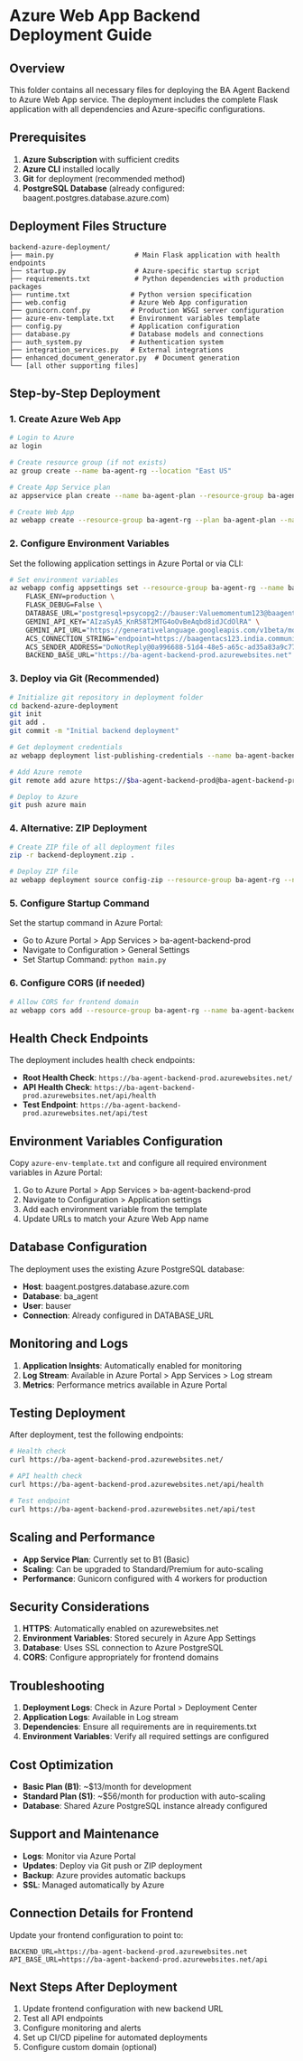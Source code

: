 # Azure Web App Backend Deployment Guide

## Overview
This folder contains all necessary files for deploying the BA Agent Backend to Azure Web App service. The deployment includes the complete Flask application with all dependencies and Azure-specific configurations.

## Prerequisites
1. **Azure Subscription** with sufficient credits
2. **Azure CLI** installed locally
3. **Git** for deployment (recommended method)
4. **PostgreSQL Database** (already configured: baagent.postgres.database.azure.com)

## Deployment Files Structure
```
backend-azure-deployment/
├── main.py                    # Main Flask application with health endpoints
├── startup.py                 # Azure-specific startup script
├── requirements.txt           # Python dependencies with production packages
├── runtime.txt               # Python version specification
├── web.config                # Azure Web App configuration
├── gunicorn.conf.py          # Production WSGI server configuration
├── azure-env-template.txt    # Environment variables template
├── config.py                 # Application configuration
├── database.py               # Database models and connections
├── auth_system.py            # Authentication system
├── integration_services.py   # External integrations
├── enhanced_document_generator.py  # Document generation
└── [all other supporting files]
```

## Step-by-Step Deployment

### 1. Create Azure Web App
```bash
# Login to Azure
az login

# Create resource group (if not exists)
az group create --name ba-agent-rg --location "East US"

# Create App Service plan
az appservice plan create --name ba-agent-plan --resource-group ba-agent-rg --sku B1 --is-linux

# Create Web App
az webapp create --resource-group ba-agent-rg --plan ba-agent-plan --name ba-agent-backend-prod --runtime "PYTHON|3.11"
```

### 2. Configure Environment Variables
Set the following application settings in Azure Portal or via CLI:

```bash
# Set environment variables
az webapp config appsettings set --resource-group ba-agent-rg --name ba-agent-backend-prod --settings \
    FLASK_ENV=production \
    FLASK_DEBUG=False \
    DATABASE_URL="postgresql+psycopg2://bauser:Valuemomentum123@baagent.postgres.database.azure.com:5432/ba_agent" \
    GEMINI_API_KEY="AIzaSyA5_KnR58T2MTG4oOvBeAqbd8idJCdOlRA" \
    GEMINI_API_URL="https://generativelanguage.googleapis.com/v1beta/models/gemini-2.0-flash:generateContent" \
    ACS_CONNECTION_STRING="endpoint=https://baagentacs123.india.communication.azure.com/;accesskey=3NFm6rs3wKyuP2B5BljzjkjGlWUC7SXWIilVOiHlF0jlpJQ8PiQ6JQQJ99BIACULyCpAhliiAAAAAZCSEmoo" \
    ACS_SENDER_ADDRESS="DoNotReply@0a996688-51d4-48e5-a65c-ad35a83a9c77.azurecomm.net" \
    BACKEND_BASE_URL="https://ba-agent-backend-prod.azurewebsites.net"
```

### 3. Deploy via Git (Recommended)
```bash
# Initialize git repository in deployment folder
cd backend-azure-deployment
git init
git add .
git commit -m "Initial backend deployment"

# Get deployment credentials
az webapp deployment list-publishing-credentials --name ba-agent-backend-prod --resource-group ba-agent-rg

# Add Azure remote
git remote add azure https://$ba-agent-backend-prod@ba-agent-backend-prod.scm.azurewebsites.net/ba-agent-backend-prod.git

# Deploy to Azure
git push azure main
```

### 4. Alternative: ZIP Deployment
```bash
# Create ZIP file of all deployment files
zip -r backend-deployment.zip .

# Deploy ZIP file
az webapp deployment source config-zip --resource-group ba-agent-rg --name ba-agent-backend-prod --src backend-deployment.zip
```

### 5. Configure Startup Command
Set the startup command in Azure Portal:
- Go to Azure Portal > App Services > ba-agent-backend-prod
- Navigate to Configuration > General Settings
- Set Startup Command: `python main.py`

### 6. Configure CORS (if needed)
```bash
# Allow CORS for frontend domain
az webapp cors add --resource-group ba-agent-rg --name ba-agent-backend-prod --allowed-origins https://your-frontend-domain.azurestaticapps.net
```

## Health Check Endpoints
The deployment includes health check endpoints:
- **Root Health Check**: `https://ba-agent-backend-prod.azurewebsites.net/`
- **API Health Check**: `https://ba-agent-backend-prod.azurewebsites.net/api/health`
- **Test Endpoint**: `https://ba-agent-backend-prod.azurewebsites.net/api/test`

## Environment Variables Configuration
Copy `azure-env-template.txt` and configure all required environment variables in Azure Portal:

1. Go to Azure Portal > App Services > ba-agent-backend-prod
2. Navigate to Configuration > Application settings
3. Add each environment variable from the template
4. Update URLs to match your Azure Web App name

## Database Configuration
The deployment uses the existing Azure PostgreSQL database:
- **Host**: baagent.postgres.database.azure.com
- **Database**: ba_agent
- **User**: bauser
- **Connection**: Already configured in DATABASE_URL

## Monitoring and Logs
1. **Application Insights**: Automatically enabled for monitoring
2. **Log Stream**: Available in Azure Portal > App Services > Log stream
3. **Metrics**: Performance metrics available in Azure Portal

## Testing Deployment
After deployment, test the following endpoints:
```bash
# Health check
curl https://ba-agent-backend-prod.azurewebsites.net/

# API health check
curl https://ba-agent-backend-prod.azurewebsites.net/api/health

# Test endpoint
curl https://ba-agent-backend-prod.azurewebsites.net/api/test
```

## Scaling and Performance
- **App Service Plan**: Currently set to B1 (Basic)
- **Scaling**: Can be upgraded to Standard/Premium for auto-scaling
- **Performance**: Gunicorn configured with 4 workers for production

## Security Considerations
1. **HTTPS**: Automatically enabled on azurewebsites.net
2. **Environment Variables**: Stored securely in Azure App Settings
3. **Database**: Uses SSL connection to Azure PostgreSQL
4. **CORS**: Configure appropriately for frontend domains

## Troubleshooting
1. **Deployment Logs**: Check in Azure Portal > Deployment Center
2. **Application Logs**: Available in Log stream
3. **Dependencies**: Ensure all requirements are in requirements.txt
4. **Environment Variables**: Verify all required settings are configured

## Cost Optimization
- **Basic Plan (B1)**: ~$13/month for development
- **Standard Plan (S1)**: ~$56/month for production with auto-scaling
- **Database**: Shared Azure PostgreSQL instance already configured

## Support and Maintenance
- **Logs**: Monitor via Azure Portal
- **Updates**: Deploy via Git push or ZIP deployment
- **Backup**: Azure provides automatic backups
- **SSL**: Managed automatically by Azure

## Connection Details for Frontend
Update your frontend configuration to point to:
```
BACKEND_URL=https://ba-agent-backend-prod.azurewebsites.net
API_BASE_URL=https://ba-agent-backend-prod.azurewebsites.net/api
```

## Next Steps After Deployment
1. Update frontend configuration with new backend URL
2. Test all API endpoints
3. Configure monitoring and alerts
4. Set up CI/CD pipeline for automated deployments
5. Configure custom domain (optional)